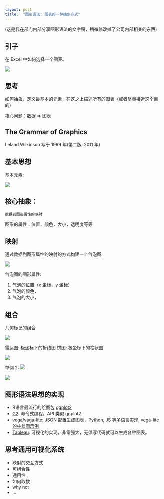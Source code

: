 ```yaml
---
layout: post
title:  "图形语法: 图表的一种抽象方式"
---
```


(这是我在部门内部分享图形语法的文字稿，稍微修改掉了公司内部相关的东西)

## 引子

在 Excel 中如何选择一个图表。

![](https://si.geilicdn.com/img-7dac0000016cecee0f9a0a21924b-unadjust_1066_1224.png)

## 思考

如何抽象，定义最基本的元素，在这之上描述所有的图表（或者尽量接近这个目的)

核心问题：数据 => 图表

## The Grammar of Graphics

Leland Wilkinson 写于 1999 年(第二版: 2011 年)

## 基本思想

基本元素:

![](https://zos.alipayobjects.com/skylark/313254aa-ff97-4396-9192-3c0f8fc16867/attach/2378/da07b27fb885206a/image.png)

## 核心抽象：

```
数据到图形属性的映射
```

图形的属性：位置，颜色，大小，透明度等等

## 映射

通过数据到图形属性的映射的方式构建一个气泡图:

![](https://si.geilicdn.com/img-32d90000016ced2122500a21167e-unadjust_866_854.png)

气泡图的图形属性:
1. 气泡的位置（x 坐标，y 坐标）
2. 气泡的颜色，
3. 气泡的大小， 

## 组合

几何标记的组合

![](https://si.geilicdn.com/img-393e0000016ced4984690a211587-unadjust_978_958.png)

雷达图: 极坐标下的折线图
饼图: 极坐标下的柱状图

![](https://si.geilicdn.com/img-46df0000016ced0fee820a21924b-unadjust_768_552.png)

举例 2: 
![](https://si.geilicdn.com/img-211b0000016ced26da910a21924a-unadjust_916_912.png)

![](https://si.geilicdn.com/img-17900000016ced4ddffe0a21924b-unadjust_1492_910.png)

## 图形语法思想的实现

* R语言最流行的绘图包 [ggplot2](https://ggplot2.tidyverse.org)
* [G2](https://antv.alipay.com/zh-cn/g2/3.x/index.html): 命令式编程，API 类似 ggplot2. 
* [vega/vaga-lite](https://vega.github.io/vega-lite/): JSON 配置生成图表，Python, JS 等多语言实现, [vega-lite 的柱状图示例](https://vega.github.io/editor/#/examples/vega-lite/bar)
* [Tableau](https://www.tableau.com): 可视化的实现，非常强大，无须写代码就可以生成各种图表。

## 思考通用可视化系统
* 映射的交互方式
* 可组合性
* 通用性
* 如何取数
* why not
* ...
